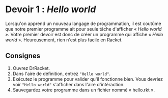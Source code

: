 # Devoir 1 : *Hello world*

Lorsqu'on apprend un nouveau langage de programmation, il est coutûme
que notre premier programme ait pour seule tâche d'afficher « *Hello
world* ». Votre premier devoir est donc de créer un programme qui
affiche « *Hello world* ». Heureusement, rien n'est plus facile en
Racket.

## Consignes

1.  Ouvrez DrRacket.
2.  Dans l'aire de définition, entrez `"Hello world"`.
3.  Exécutez le programme pour valider qu'il fonctionne bien. Vous
    devriez voir  `"Hello world"` s'afficher dans l'aire d'intéraction.
4.  Sauvegardez votre programme dans un fichier nommé « hello.rkt ».
